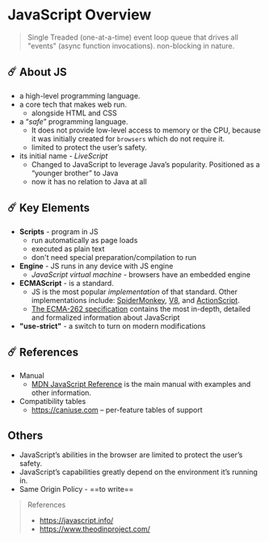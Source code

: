 # JavaScript Overview

> 	Single Treaded (one-at-a-time) event loop queue that drives all "events" (async function invocations). non-blocking in nature.

## ☄️ About JS
+ a high-level programming language.
+ a core tech that makes web run.
	+ alongside HTML and CSS
+ a “_safe_” programming language. 
	+ It does not provide low-level access to memory or the CPU, because it was initially created for `browsers` which do not require it.
	+ limited to protect the user’s safety.
+ its initial name - _LiveScript_
	+ Changed to JavaScript to leverage Java’s popularity. Positioned as a “younger brother” to Java
	+ now it has no relation to Java at all
## ☄️ Key Elements
+ __Scripts__ - program in JS
	+ run automatically as page loads
	+ executed as plain text
	+ don't need special preparation/compilation to run
+ __Engine__ - JS runs in any device with JS engine
	+ _JavaScript virtual machine_ - browsers have an embedded engine
+ **ECMAScript** - is a standard.
	+ JS is the most popular _implementation_ of that standard. Other implementations include: [SpiderMonkey](https://en.wikipedia.org/wiki/SpiderMonkey), [V8](https://en.wikipedia.org/wiki/Chrome_V8), and [ActionScript](https://en.wikipedia.org/wiki/ActionScript).
	+ [The ECMA-262 specification](https://www.ecma-international.org/publications/standards/Ecma-262.htm) contains the most in-depth, detailed and formalized information about JavaScript
+ __"use-strict"__ - a switch to turn on modern modifications 
## ☄️ References
+ Manual
	+ [MDN JavaScript Reference](https://developer.mozilla.org/en-US/docs/Web/JavaScript/Reference) is the main manual with examples and other information.
+ Compatibility tables
	+ https://caniuse.com – per-feature tables of support
## Others
+ JavaScript’s abilities in the browser are limited to protect the user’s safety.
+ JavaScript’s capabilities greatly depend on the environment it’s running in.
+ Same Origin Policy - ==to write==

> References
> - https://javascript.info/
> - https://www.theodinproject.com/
